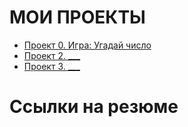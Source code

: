 # МОИ ПРОЕКТЫ

* [Проект 0. Игра: Угадай число ](https://github.com/GalinaShekhovtsova/data_analyst/blob/main/project_0)
* [Проект 2. ___](___)
* [Проект 3. ___](___)

# Ссылки на резюме

